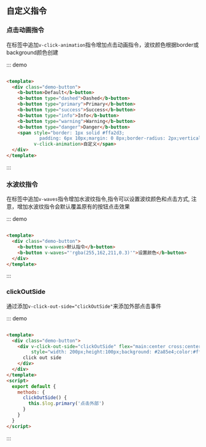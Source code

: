 ## 自定义指令

<div class="global-anchor">
  <b-anchor :scroll-offset="100">
    <b-anchor-link href="#dian-ji-dong-hua-zhi-ling" title="点击动画指令"></b-anchor-link>
    <b-anchor-link href="#shui-bo-wen-zhi-ling" title="水波纹指令"></b-anchor-link>
    <b-anchor-link href="#clickoutside" title="clickoutside"></b-anchor-link>
  </b-anchor>
</div>

### 点击动画指令

在标签中追加`v-click-animation`指令增加点击动画指令，波纹颜色根据border或background颜色创建

::: demo

```html

<template>
  <div class="demo-button">
    <b-button>Default</b-button>
    <b-button type="dashed">Dashed</b-button>
    <b-button type="primary">Primary</b-button>
    <b-button type="success">Success</b-button>
    <b-button type="info">Info</b-button>
    <b-button type="warning">Warning</b-button>
    <b-button type="danger">Danger</b-button>
    <span style="border: 1px solid #ffa2d3; 
            padding: 6px 10px;margin: 0 8px;border-radius: 2px;vertical-align: middle;"
          v-click-animation>自定义</span>
  </div>
</template>
```

:::

### 水波纹指令

在标签中追加`v-waves`指令增加水波纹指令,指令可以设置波纹颜色和点击方式, 注意，增加水波纹指令会默认覆盖原有的按钮点击效果

::: demo

```html

<template>
  <div class="demo-button">
    <b-button v-waves>默认指令</b-button>
    <b-button v-waves="'rgba(255,162,211,0.3)'">设置颜色</b-button>
  </div>
</template>
```

:::

### clickOutSide

通过添加`v-click-out-side="clickOutSide"`来添加外部点击事件

::: demo

```html

<template>
  <div class="demo-button">
    <div v-click-out-side="clickOutSide" flex="main:center cross:center"
         style="width: 200px;height:100px;background: #2a85e4;color:#fff;font-size: 20px;">
      click out side
    </div>
  </div>
</template>
<script>
  export default {
    methods: {
      clickOutSide() {
        this.$log.primary('点击外部')
      }
    }
  }
</script>
```

:::

